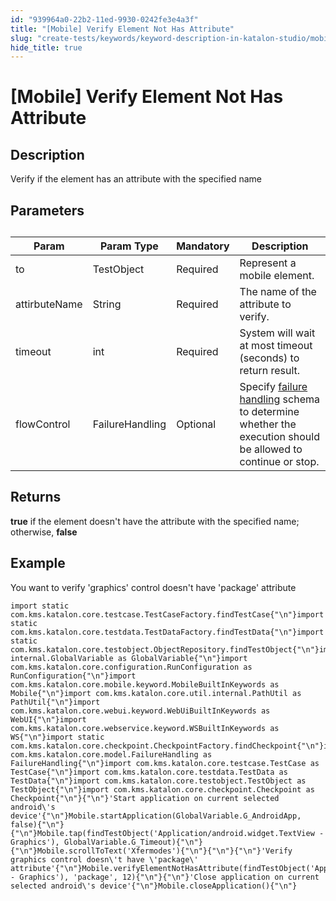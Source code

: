 ```yaml
---
id: "939964a0-22b2-11ed-9930-0242fe3e4a3f"
title: "[Mobile] Verify Element Not Has Attribute"
slug: "create-tests/keywords/keyword-description-in-katalon-studio/mobile-keywords/mobile-verify-element-not-has-attribute"
hide_title: true
---
```


# <a id="id_0" class="anchor_top_offset"/><a id="ariaid-title1" class="anchor_top_offset"/>[Mobile] Verify Element Not Has Attribute


## <a id="id_0__id_1" class="anchor_top_offset"/>Description

              
<p xmlns="http://www.w3.org/1999/xhtml" className="p">Verify if the element has an attribute with the specified   name </p> 
      

## <a id="id_0__id_2" class="anchor_top_offset"/>Parameters

              
<table xmlns="http://www.w3.org/1999/xhtml" className="table anchor_top_offset" id="id_0__0b0f6f92-e0ad-408f-9693-eca6cb686792"><caption /><thead className="thead"><tr className><th className="entry anchor_top_offset" id="id_0__0b0f6f92-e0ad-408f-9693-eca6cb686792__entry__1">Param</th><th className="entry anchor_top_offset" id="id_0__0b0f6f92-e0ad-408f-9693-eca6cb686792__entry__2">Param Type</th><th className="entry anchor_top_offset" id="id_0__0b0f6f92-e0ad-408f-9693-eca6cb686792__entry__3">Mandatory</th><th className="entry anchor_top_offset" id="id_0__0b0f6f92-e0ad-408f-9693-eca6cb686792__entry__4">Description</th></tr></thead><tbody className="tbody"><tr className><td className="entry" headers="id_0__0b0f6f92-e0ad-408f-9693-eca6cb686792__entry__1 id_0__0b0f6f92-e0ad-408f-9693-eca6cb686792__entry__2 id_0__0b0f6f92-e0ad-408f-9693-eca6cb686792__entry__3 id_0__0b0f6f92-e0ad-408f-9693-eca6cb686792__entry__4 ">to</td><td className="entry" headers="id_0__0b0f6f92-e0ad-408f-9693-eca6cb686792__entry__1 id_0__0b0f6f92-e0ad-408f-9693-eca6cb686792__entry__2 id_0__0b0f6f92-e0ad-408f-9693-eca6cb686792__entry__3 id_0__0b0f6f92-e0ad-408f-9693-eca6cb686792__entry__4 ">TestObject</td><td className="entry" headers="id_0__0b0f6f92-e0ad-408f-9693-eca6cb686792__entry__1 id_0__0b0f6f92-e0ad-408f-9693-eca6cb686792__entry__2 id_0__0b0f6f92-e0ad-408f-9693-eca6cb686792__entry__3 id_0__0b0f6f92-e0ad-408f-9693-eca6cb686792__entry__4 ">Required</td><td className="entry" headers="id_0__0b0f6f92-e0ad-408f-9693-eca6cb686792__entry__1 id_0__0b0f6f92-e0ad-408f-9693-eca6cb686792__entry__2 id_0__0b0f6f92-e0ad-408f-9693-eca6cb686792__entry__3 id_0__0b0f6f92-e0ad-408f-9693-eca6cb686792__entry__4 ">Represent a mobile element.</td></tr><tr className><td className="entry" headers="id_0__0b0f6f92-e0ad-408f-9693-eca6cb686792__entry__1 id_0__0b0f6f92-e0ad-408f-9693-eca6cb686792__entry__2 id_0__0b0f6f92-e0ad-408f-9693-eca6cb686792__entry__3 id_0__0b0f6f92-e0ad-408f-9693-eca6cb686792__entry__4 ">attirbuteName</td><td className="entry" headers="id_0__0b0f6f92-e0ad-408f-9693-eca6cb686792__entry__1 id_0__0b0f6f92-e0ad-408f-9693-eca6cb686792__entry__2 id_0__0b0f6f92-e0ad-408f-9693-eca6cb686792__entry__3 id_0__0b0f6f92-e0ad-408f-9693-eca6cb686792__entry__4 ">String</td><td className="entry" headers="id_0__0b0f6f92-e0ad-408f-9693-eca6cb686792__entry__1 id_0__0b0f6f92-e0ad-408f-9693-eca6cb686792__entry__2 id_0__0b0f6f92-e0ad-408f-9693-eca6cb686792__entry__3 id_0__0b0f6f92-e0ad-408f-9693-eca6cb686792__entry__4 ">Required</td><td className="entry" headers="id_0__0b0f6f92-e0ad-408f-9693-eca6cb686792__entry__1 id_0__0b0f6f92-e0ad-408f-9693-eca6cb686792__entry__2 id_0__0b0f6f92-e0ad-408f-9693-eca6cb686792__entry__3 id_0__0b0f6f92-e0ad-408f-9693-eca6cb686792__entry__4 ">The name of the attribute to verify.</td></tr><tr className><td className="entry" headers="id_0__0b0f6f92-e0ad-408f-9693-eca6cb686792__entry__1 id_0__0b0f6f92-e0ad-408f-9693-eca6cb686792__entry__2 id_0__0b0f6f92-e0ad-408f-9693-eca6cb686792__entry__3 id_0__0b0f6f92-e0ad-408f-9693-eca6cb686792__entry__4 ">timeout</td><td className="entry" headers="id_0__0b0f6f92-e0ad-408f-9693-eca6cb686792__entry__1 id_0__0b0f6f92-e0ad-408f-9693-eca6cb686792__entry__2 id_0__0b0f6f92-e0ad-408f-9693-eca6cb686792__entry__3 id_0__0b0f6f92-e0ad-408f-9693-eca6cb686792__entry__4 ">int</td><td className="entry" headers="id_0__0b0f6f92-e0ad-408f-9693-eca6cb686792__entry__1 id_0__0b0f6f92-e0ad-408f-9693-eca6cb686792__entry__2 id_0__0b0f6f92-e0ad-408f-9693-eca6cb686792__entry__3 id_0__0b0f6f92-e0ad-408f-9693-eca6cb686792__entry__4 ">Required</td><td className="entry" headers="id_0__0b0f6f92-e0ad-408f-9693-eca6cb686792__entry__1 id_0__0b0f6f92-e0ad-408f-9693-eca6cb686792__entry__2 id_0__0b0f6f92-e0ad-408f-9693-eca6cb686792__entry__3 id_0__0b0f6f92-e0ad-408f-9693-eca6cb686792__entry__4 ">System will wait at most timeout (seconds) to return         result.</td></tr><tr className><td className="entry" headers="id_0__0b0f6f92-e0ad-408f-9693-eca6cb686792__entry__1 id_0__0b0f6f92-e0ad-408f-9693-eca6cb686792__entry__2 id_0__0b0f6f92-e0ad-408f-9693-eca6cb686792__entry__3 id_0__0b0f6f92-e0ad-408f-9693-eca6cb686792__entry__4 ">flowControl</td><td className="entry" headers="id_0__0b0f6f92-e0ad-408f-9693-eca6cb686792__entry__1 id_0__0b0f6f92-e0ad-408f-9693-eca6cb686792__entry__2 id_0__0b0f6f92-e0ad-408f-9693-eca6cb686792__entry__3 id_0__0b0f6f92-e0ad-408f-9693-eca6cb686792__entry__4 ">FailureHandling</td><td className="entry" headers="id_0__0b0f6f92-e0ad-408f-9693-eca6cb686792__entry__1 id_0__0b0f6f92-e0ad-408f-9693-eca6cb686792__entry__2 id_0__0b0f6f92-e0ad-408f-9693-eca6cb686792__entry__3 id_0__0b0f6f92-e0ad-408f-9693-eca6cb686792__entry__4 ">Optional</td><td className="entry" headers="id_0__0b0f6f92-e0ad-408f-9693-eca6cb686792__entry__1 id_0__0b0f6f92-e0ad-408f-9693-eca6cb686792__entry__2 id_0__0b0f6f92-e0ad-408f-9693-eca6cb686792__entry__3 id_0__0b0f6f92-e0ad-408f-9693-eca6cb686792__entry__4 ">Specify <a className="xref" href="/docs/maintain/configure-failure-handling-settings-in-katalon-studio">failure handling</a> schema to         determine whether the execution should be allowed to continue or         stop.</td></tr></tbody></table> 
      

## <a id="id_0__id_3" class="anchor_top_offset"/>Returns

              
<p xmlns="http://www.w3.org/1999/xhtml" className="p">   <strong className="ph b">true</strong> if the element doesn't have the   attribute with the specified name; otherwise,   <strong className="ph b">false</strong> </p> 
      

## <a id="id_0__id_4" class="anchor_top_offset"/>Example

              
<p xmlns="http://www.w3.org/1999/xhtml" className="p">You want to verify 'graphics' control doesn't have 'package'   attribute</p> 
              
<pre xmlns="http://www.w3.org/1999/xhtml" className="pre codeblock"><code>import static com.kms.katalon.core.testcase.TestCaseFactory.findTestCase{"\n"}import static com.kms.katalon.core.testdata.TestDataFactory.findTestData{"\n"}import static com.kms.katalon.core.testobject.ObjectRepository.findTestObject{"\n"}import internal.GlobalVariable as GlobalVariable{"\n"}import com.kms.katalon.core.configuration.RunConfiguration as RunConfiguration{"\n"}import com.kms.katalon.core.mobile.keyword.MobileBuiltInKeywords as Mobile{"\n"}import com.kms.katalon.core.util.internal.PathUtil as PathUtil{"\n"}import com.kms.katalon.core.webui.keyword.WebUiBuiltInKeywords as WebUI{"\n"}import com.kms.katalon.core.webservice.keyword.WSBuiltInKeywords as WS{"\n"}import static com.kms.katalon.core.checkpoint.CheckpointFactory.findCheckpoint{"\n"}import com.kms.katalon.core.model.FailureHandling as FailureHandling{"\n"}import com.kms.katalon.core.testcase.TestCase as TestCase{"\n"}import com.kms.katalon.core.testdata.TestData as TestData{"\n"}import com.kms.katalon.core.testobject.TestObject as TestObject{"\n"}import com.kms.katalon.core.checkpoint.Checkpoint as Checkpoint{"\n"}{"\n"}'Start application on current selected android\'s device'{"\n"}Mobile.startApplication(GlobalVariable.G_AndroidApp, false){"\n"}{"\n"}Mobile.tap(findTestObject('Application/android.widget.TextView - Graphics'), GlobalVariable.G_Timeout){"\n"}{"\n"}Mobile.scrollToText('Xfermodes'){"\n"}{"\n"}{"\n"}'Verify graphics control doesn\'t have \'package\' attribute'{"\n"}Mobile.verifyElementNotHasAttribute(findTestObject('Application/android.widget.TextView - Graphics'), 'package', 12){"\n"}{"\n"}'Close application on current selected android\'s device'{"\n"}Mobile.closeApplication(){"\n"}</code></pre> 
            
